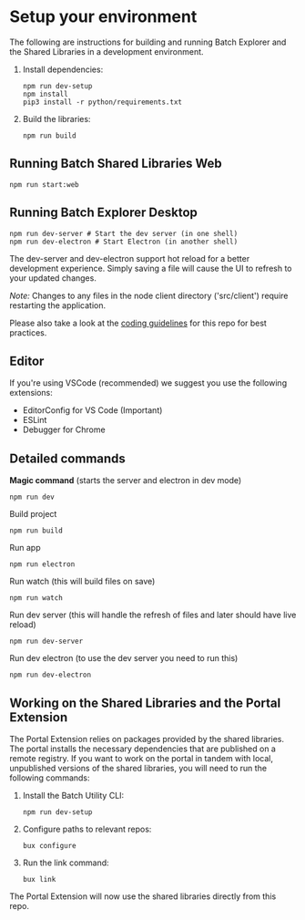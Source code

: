 # Setup your environment

The following are instructions for building and running Batch Explorer and the Shared Libraries in a development environment.

1. Install dependencies:

    ```shell
    npm run dev-setup
    npm install
    pip3 install -r python/requirements.txt
    ```

2. Build the libraries:

    ```shell
    npm run build
    ```

## Running Batch Shared Libraries Web

```shell
npm run start:web
```

## Running Batch Explorer Desktop

```shell
npm run dev-server # Start the dev server (in one shell)
npm run dev-electron # Start Electron (in another shell)
```

The dev-server and dev-electron support hot reload for a better development experience. Simply saving a file will cause the UI to refresh to your updated changes.

*Note:* Changes to any files in the node client directory ('src/client') require restarting the application.

Please also take a look at the [coding guidelines](coding-guidelines.md) for this repo for best practices.

## Editor

If you're using VSCode (recommended) we suggest you use the following extensions:

* EditorConfig for VS Code (Important)
* ESLint
* Debugger for Chrome

## Detailed commands

**Magic command** (starts the server and electron in dev mode)

```shell
npm run dev
```

Build project

```shell
npm run build
```

Run app

```shell
npm run electron
```

Run watch (this will build files on save)

```shell
npm run watch
```

Run dev server (this will handle the refresh of files and later should have live reload)

```shell
npm run dev-server
```

Run dev electron (to use the dev server you need to run this)

```shell
npm run dev-electron
```

## Working on the Shared Libraries and the Portal Extension

The Portal Extension relies on packages provided by the shared libraries. The portal installs the necessary dependencies that are published on a remote registry. If you want to work on the portal in tandem with local, unpublished versions of the shared libraries, you will need to run the following commands:

1. Install the Batch Utility CLI:

    ```shell
    npm run dev-setup
    ```

2. Configure paths to relevant repos:

    ```shell
    bux configure
    ```

3. Run the link command:

    ```shell
    bux link
    ```

The Portal Extension will now use the shared libraries directly from this repo.
